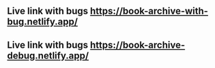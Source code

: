 ## Live link with bugs https://book-archive-with-bug.netlify.app/

## Live link with bugs https://book-archive-debug.netlify.app/
